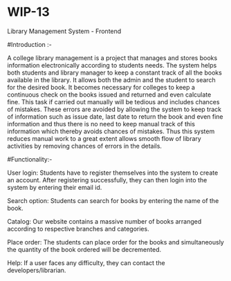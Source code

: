 # WIP-13
Library Management System - Frontend

#Introduction :-

A college library management is a project that manages and stores books information electronically according to students needs. The system helps both students and library manager to keep a constant track of all the books available in the library. It allows both the admin and the student to search for the desired book. It becomes necessary for colleges to keep a continuous check on the books issued and returned and even calculate fine. This task if carried out manually will be tedious and includes chances of mistakes. These errors are avoided by allowing the system to keep track of information such as issue date, last date to return the book and even fine information and thus there is no need to keep manual track of this information which thereby avoids chances of mistakes.
Thus this system reduces manual work to a great extent allows smooth flow of library activities by removing chances of errors in the details.

#Functionality:-

User login: Students have to register themselves into the system to create an account. After registering successfully, they can then login into the system by entering their email id.

Search option: Students can search for books by entering the name of the book.

Catalog: Our website contains a massive number of books arranged according to respective branches and categories. 

Place order: The students can place order for the books and simultaneously the quantity of the book ordered will be decremented.

Help: If a user faces any difficulty, they can contact the developers/librarian.  
